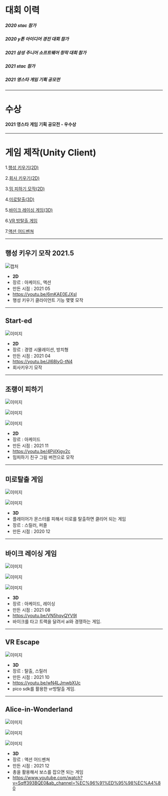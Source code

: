 # 대회 이력   

##### 2020 stac 참가   
##### 2020 y톤 아이디어 경진 대회 참가   
##### 2021 삼성 주니어 소프트웨어 창작 대회 참가   
##### 2021 stac 참가   
##### 2021 영스타 게임 기획 공모전   

---   
   
# 수상  

#### 2021 영스타 게임 기획 공모전 - 우수상   
   
---   
   
# 게임 제작(Unity Client)
1.[행성 키우기(2D)](#행성-키우기-모작-2021.5)   

2.[회사 키우기(2D)](#start-ed)   

3.[밈 피하기 모작(2D)](#조랭이-피하기)  

4.[미로탈출(3D)](#미로탈출-게임)   

5.[바이크 레이싱 게임(3D)](#boost-on)  

6.[VR 방탈출 게임](#vr-escape)

7.[액션 어드벤쳐](#alice-in-wonderland)

---
    

## 행성 키우기 모작 2021.5
![캡처](https://cdn.discordapp.com/attachments/892285347352936470/930485728905932820/unknown.png)
+ **2D**
+ 장르 : 아케이드, 액션
+ 만든 시점 : 2021 05
+ https://youtu.be/6mKAE0EJXsI
+ 행성 키우기 클라이언트 기능 몇몇 모작

---
    

## Start-ed
![이미지](https://cdn.discordapp.com/attachments/892285347352936470/930487972170702968/unknown.png)
+ **2D**
+ 장르 : 경영 시물레이션, 방치형
+ 만든 시점 : 2021 04
+ https://youtu.be/JI68IyG-tN4   
+ 회사키우기 모작  
   
---  


## 조랭이 피하기
![이미지](https://cdn.discordapp.com/attachments/892285347352936470/930509620991102976/unknown.png)  

![이미지](https://cdn.discordapp.com/attachments/892285347352936470/930489210517995590/unknown.png)  

![이미지](https://cdn.discordapp.com/attachments/892285347352936470/930510038890577920/unknown.png)

+ **2D**
+ 장르 : 아케이드
+ 만든 시점 : 2021 11
+ https://youtu.be/4PjilXjgy2c   
+ 밈피하기 친구 그림 버전으로 모작   
  
---   
   

## 미로탈출 게임
![이미지](https://cdn.discordapp.com/attachments/771566099962920991/796405480393670706/unknown.png)  

![이미지](https://cdn.discordapp.com/attachments/771566099962920991/796406682087325736/unknown.png) 
+ **3D**
+ 플레이어가 몬스터를 피해서 미로를 탈출하면 클리어 되는 게임
+ 장르 : 스릴러, 퍼즐
+ 만든 시점 : 2020 12
   
---  

      
## 바이크 레이싱 게임
![이미지](https://cdn.discordapp.com/attachments/892285347352936470/930510454109904956/unknown.png)  

![이미지](https://cdn.discordapp.com/attachments/892285347352936470/930491981010960504/unknown.png)  

![이미지](https://cdn.discordapp.com/attachments/892285347352936470/930512943060222033/unknown.png) 

+ **3D**
+ 장르 : 아케이드, 레이싱
+ 만든 시점 : 2021 08
+ https://youtu.be/VN5hqyQYV9I
+ 바이크를 타고 트랙을 달려서 ai와 경쟁하는 게임.
 
---
   
   
## VR Escape
![이미지](https://cdn.discordapp.com/attachments/892285347352936470/930491453732438066/unknown.png)   
+ **3D**
+ 장르 : 탈출, 스릴러
+ 만든 시점 : 2021 10
+ https://youtu.be/wN4LJmwbXUc
+ pico sdk를 활용한 vr방탈출 게임.
   
---  
   
   
## Alice-in-Wonderland
![이미지](https://cdn.discordapp.com/attachments/892285347352936470/930508535589122108/unknown.png)   

![이미지](https://cdn.discordapp.com/attachments/892285347352936470/930508935696367616/unknown.png)   

![이미지](https://cdn.discordapp.com/attachments/892285347352936470/930490923077492736/unknown.png)   

+ **3D**
+ 장르 : 액션 어드벤쳐
+ 만든 시점 : 2021 12 
+ 총을 활용해서 보스를 잡으면 되는 게임
+ https://www.youtube.com/watch?v=Sqff393BQE0&ab_channel=%EC%96%91%ED%95%98%EC%A4%80

 
